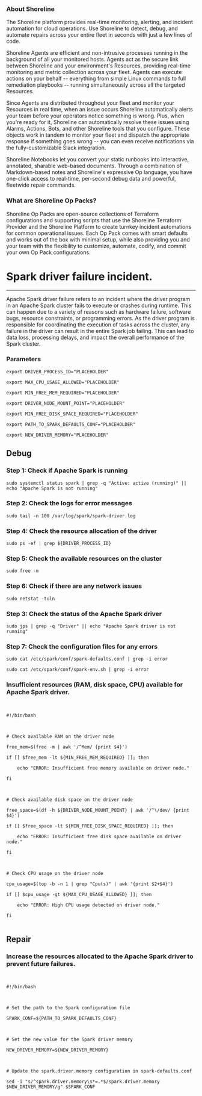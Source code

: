 
### About Shoreline
The Shoreline platform provides real-time monitoring, alerting, and incident automation for cloud operations. Use Shoreline to detect, debug, and automate repairs across your entire fleet in seconds with just a few lines of code.

Shoreline Agents are efficient and non-intrusive processes running in the background of all your monitored hosts. Agents act as the secure link between Shoreline and your environment's Resources, providing real-time monitoring and metric collection across your fleet. Agents can execute actions on your behalf -- everything from simple Linux commands to full remediation playbooks -- running simultaneously across all the targeted Resources.

Since Agents are distributed throughout your fleet and monitor your Resources in real time, when an issue occurs Shoreline automatically alerts your team before your operators notice something is wrong. Plus, when you're ready for it, Shoreline can automatically resolve these issues using Alarms, Actions, Bots, and other Shoreline tools that you configure. These objects work in tandem to monitor your fleet and dispatch the appropriate response if something goes wrong -- you can even receive notifications via the fully-customizable Slack integration.

Shoreline Notebooks let you convert your static runbooks into interactive, annotated, sharable web-based documents. Through a combination of Markdown-based notes and Shoreline's expressive Op language, you have one-click access to real-time, per-second debug data and powerful, fleetwide repair commands.

### What are Shoreline Op Packs?
Shoreline Op Packs are open-source collections of Terraform configurations and supporting scripts that use the Shoreline Terraform Provider and the Shoreline Platform to create turnkey incident automations for common operational issues. Each Op Pack comes with smart defaults and works out of the box with minimal setup, while also providing you and your team with the flexibility to customize, automate, codify, and commit your own Op Pack configurations.

# Spark driver failure incident.
---

Apache Spark driver failure refers to an incident where the driver program in an Apache Spark cluster fails to execute or crashes during runtime. This can happen due to a variety of reasons such as hardware failure, software bugs, resource constraints, or programming errors. As the driver program is responsible for coordinating the execution of tasks across the cluster, any failure in the driver can result in the entire Spark job failing. This can lead to data loss, processing delays, and impact the overall performance of the Spark cluster.

### Parameters
```shell
export DRIVER_PROCESS_ID="PLACEHOLDER"

export MAX_CPU_USAGE_ALLOWED="PLACEHOLDER"

export MIN_FREE_MEM_REQUIRED="PLACEHOLDER"

export DRIVER_NODE_MOUNT_POINT="PLACEHOLDER"

export MIN_FREE_DISK_SPACE_REQUIRED="PLACEHOLDER"

export PATH_TO_SPARK_DEFAULTS_CONF="PLACEHOLDER"

export NEW_DRIVER_MEMORY="PLACEHOLDER"
```

## Debug

### Step 1: Check if Apache Spark is running
```shell
sudo systemctl status spark | grep -q "Active: active (running)" || echo "Apache Spark is not running"
```

### Step 2: Check the logs for error messages
```shell
sudo tail -n 100 /var/log/spark/spark-driver.log
```

### Step 4: Check the resource allocation of the driver
```shell
sudo ps -ef | grep ${DRIVER_PROCESS_ID}
```

### Step 5: Check the available resources on the cluster
```shell
sudo free -m
```

### Step 6: Check if there are any network issues
```shell
sudo netstat -tuln
```

### Step 3: Check the status of the Apache Spark driver
```shell
sudo jps | grep -q "Driver" || echo "Apache Spark driver is not running"
```

### Step 7: Check the configuration files for any errors
```shell
sudo cat /etc/spark/conf/spark-defaults.conf | grep -i error

sudo cat /etc/spark/conf/spark-env.sh | grep -i error
```

### Insufficient resources (RAM, disk space, CPU) available for Apache Spark driver.
```shell


#!/bin/bash



# Check available RAM on the driver node

free_mem=$(free -m | awk '/^Mem/ {print $4}')

if [[ $free_mem -lt ${MIN_FREE_MEM_REQUIRED} ]]; then

    echo "ERROR: Insufficient free memory available on driver node."

fi



# Check available disk space on the driver node

free_space=$(df -h ${DRIVER_NODE_MOUNT_POINT} | awk '/^\/dev/ {print $4}')

if [[ $free_space -lt ${MIN_FREE_DISK_SPACE_REQUIRED} ]]; then

    echo "ERROR: Insufficient free disk space available on driver node."

fi



# Check CPU usage on the driver node

cpu_usage=$(top -b -n 1 | grep "Cpu(s)" | awk '{print $2+$4}')

if [[ $cpu_usage -gt ${MAX_CPU_USAGE_ALLOWED} ]]; then

    echo "ERROR: High CPU usage detected on driver node."

fi


```

## Repair

### Increase the resources allocated to the Apache Spark driver to prevent future failures.
```shell


#!/bin/bash



# Set the path to the Spark configuration file

SPARK_CONF=${PATH_TO_SPARK_DEFAULTS_CONF}



# Set the new value for the Spark driver memory

NEW_DRIVER_MEMORY=${NEW_DRIVER_MEMORY}



# Update the spark.driver.memory configuration in spark-defaults.conf

sed -i "s/^spark.driver.memory\s*=.*$/spark.driver.memory $NEW_DRIVER_MEMORY/g" $SPARK_CONF


```
